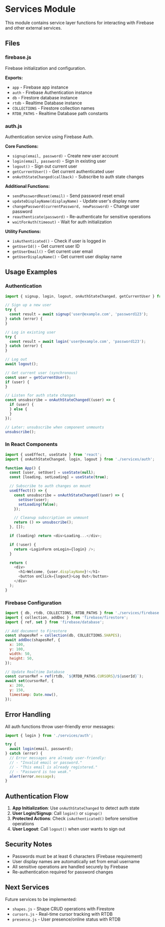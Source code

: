 # Services Module

This module contains service layer functions for interacting with Firebase and other external services.

## Files

### firebase.js
Firebase initialization and configuration.

**Exports:**
- `app` - Firebase app instance
- `auth` - Firebase Authentication instance
- `db` - Firestore database instance
- `rtdb` - Realtime Database instance
- `COLLECTIONS` - Firestore collection names
- `RTDB_PATHS` - Realtime Database path constants

### auth.js
Authentication service using Firebase Auth.

**Core Functions:**
- `signup(email, password)` - Create new user account
- `login(email, password)` - Sign in existing user
- `logout()` - Sign out current user
- `getCurrentUser()` - Get current authenticated user
- `onAuthStateChanged(callback)` - Subscribe to auth state changes

**Additional Functions:**
- `sendPasswordReset(email)` - Send password reset email
- `updateDisplayName(displayName)` - Update user's display name
- `changePassword(currentPassword, newPassword)` - Change user password
- `reauthenticate(password)` - Re-authenticate for sensitive operations
- `waitForAuth(timeout)` - Wait for auth initialization

**Utility Functions:**
- `isAuthenticated()` - Check if user is logged in
- `getUserId()` - Get current user ID
- `getUserEmail()` - Get current user email
- `getUserDisplayName()` - Get current user display name

## Usage Examples

### Authentication

```javascript
import { signup, login, logout, onAuthStateChanged, getCurrentUser } from './services/auth';

// Sign up a new user
try {
  const result = await signup('user@example.com', 'password123');
} catch (error) {
}

// Log in existing user
try {
  const result = await login('user@example.com', 'password123');
} catch (error) {
}

// Log out
await logout();

// Get current user (synchronous)
const user = getCurrentUser();
if (user) {
}

// Listen for auth state changes
const unsubscribe = onAuthStateChanged((user) => {
  if (user) {
  } else {
  }
});

// Later: unsubscribe when component unmounts
unsubscribe();
```

### In React Components

```javascript
import { useEffect, useState } from 'react';
import { onAuthStateChanged, login, logout } from './services/auth';

function App() {
  const [user, setUser] = useState(null);
  const [loading, setLoading] = useState(true);

  // Subscribe to auth changes on mount
  useEffect(() => {
    const unsubscribe = onAuthStateChanged((user) => {
      setUser(user);
      setLoading(false);
    });

    // Cleanup subscription on unmount
    return () => unsubscribe();
  }, []);

  if (loading) return <div>Loading...</div>;

  if (!user) {
    return <LoginForm onLogin={login} />;
  }

  return (
    <div>
      <h1>Welcome, {user.displayName}!</h1>
      <button onClick={logout}>Log Out</button>
    </div>
  );
}
```

### Firebase Configuration

```javascript
import { db, rtdb, COLLECTIONS, RTDB_PATHS } from './services/firebase';
import { collection, addDoc } from 'firebase/firestore';
import { ref, set } from 'firebase/database';

// Add document to Firestore
const shapesRef = collection(db, COLLECTIONS.SHAPES);
await addDoc(shapesRef, {
  x: 100,
  y: 100,
  width: 50,
  height: 50,
});

// Update Realtime Database
const cursorRef = ref(rtdb, `${RTDB_PATHS.CURSORS}/${userId}`);
await set(cursorRef, {
  x: 200,
  y: 150,
  timestamp: Date.now(),
});
```

## Error Handling

All auth functions throw user-friendly error messages:

```javascript
import { login } from './services/auth';

try {
  await login(email, password);
} catch (error) {
  // Error messages are already user-friendly:
  // - "Invalid email or password."
  // - "This email is already registered."
  // - "Password is too weak."
  alert(error.message);
}
```

## Authentication Flow

1. **App Initialization**: Use `onAuthStateChanged` to detect auth state
2. **User Login/Signup**: Call `login()` or `signup()`
3. **Protected Actions**: Check `isAuthenticated()` before sensitive operations
4. **User Logout**: Call `logout()` when user wants to sign out

## Security Notes

- Passwords must be at least 6 characters (Firebase requirement)
- User display names are automatically set from email username
- All sensitive operations are handled securely by Firebase
- Re-authentication required for password changes

## Next Services

Future services to be implemented:
- `shapes.js` - Shape CRUD operations with Firestore
- `cursors.js` - Real-time cursor tracking with RTDB
- `presence.js` - User presence/online status with RTDB

